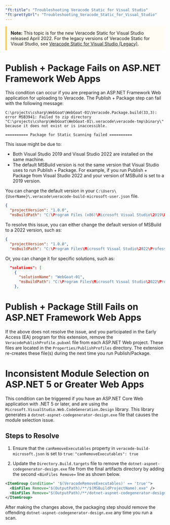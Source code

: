 ```yaml
---
"ft:title": "Troubleshooting Veracode Static for Visual Studio"
"ft:prettyUrl": "Troubleshooting_Veracode_Static_for_Visual_Studio"
---
```


 <p style="background-color:#FFFCF3; padding: 12px; border-left: 5px solid #F7CD55;"><b>Note:</b> This topic is for the new Veracode Static for Visual Studio released April 2022. For the legacy versions of Veracode Static for Visual Studio, see <a href="https://docs.veracode.com/r/c_title_VS">Veracode Static for Visual Studio (Legacy)</a>.</p>

# Publish + Package Fails on ASP.NET Framework Web Apps

This condition can occur if you are preparing an ASP.NET Framework Web application for uploading to Veracode. The Publish + Package step can fail with the following message:

```
C:\projects\csharp\WebGoat\WebGoat-01\Veracode.Package.build(33,3): error MSB3941: Failed to zip directory "C:\projects\csharp\WebGoat\WebGoat-01\.veracode\veracode-tmp\binary\" because it does not exist or is inaccessible.

========== Package for Static Scanning failed ==========
```

This issue might be due to:

- Both Visual Studio 2019 and Visual Studio 2022 are installed on the same machine.
- The default MSBuild version is not the same version that Visual Studio uses to run Publish + Package. For example, if you run Publish + Package from Visual Studio 2022 and your version of MSBuild is set to a 2019 version.

You can change the default version in your `C:\Users\{UserName}\.veracode\veracode-build-microsoft-user.json` file.

```json
{
  "projectVersion": "1.0.0",
  "msBuildPath": "C:\Program Files (x86)\Microsoft Visual Studio\2019\Professional\MSBuild\Current\Bin",
```

To resolve this issue, you can either change the default version of MSBuild to a 2022 version, such as:

```json
{
  "projectVersion": "1.0.0",
  "msBuildPath": "C:\Program Files\Microsoft Visual Studio\2022\Professional\MSBuild\Current\Bin",
```

Or, you can change it for specific solutions, such as:

```json
  "solutions": [
    {
      "solutionName": "WebGoat-01",
      "msBuildPath": "C:\Program Files\Microsoft Visual Studio\2022\Professional\MSBuild\Current\Bin"
    },
```

# Publish + Package Still Fails on ASP.NET Framework Web Apps

If the above does not resolve the issue, and you participated in the Early Access (EA) program for this extension, remove the `VeracodePublishProfile.pubxml` file from each ASP.NET Web project. These files are located in the `Properties/PublishProfiles` directory. The extension re-creates these file(s) during the next time you run Publish/Package.

# Inconsistent Module Selection on ASP.NET 5 or Greater Web Apps

This condition can be triggered if you have an ASP.NET Core Web application with .NET 5 or later, and are using the `Microsoft.VisualStudio.Web.CodeGeneration.Design` library. This library generates a `dotnet-aspnet-codegenerator-design.exe` file that causes the module selection issue.

## Steps to Resolve

1. Ensure that the `canRemoveExecutables` property in `veracode-build-microsoft.json` is set to `true`: `"canRemoveExecutables": true`

2. Update the `Directory.Build.targets` file to remove the `dotnet-aspnet-codegenerator-design.exe` file from the final artifacts directory by adding the second `<BinFiles Remove=` line as shown below.

```xml
<ItemGroup Condition=" '$(VeracodeRemoveExecutables)' == 'true'">
  <BinFiles Remove="$(OutputPath)/**/$(MSBuildProjectName).exe" />
  <BinFiles Remove="$(OutputPath)/**/dotnet-aspnet-codegenerator-design.exe" />
</ItemGroup>
```

After making the changes above, the packaging step should remove the offending `dotnet-aspnet-codegenerator-design.exe` any time you run a scan.